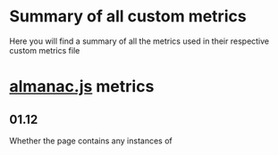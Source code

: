 # Summary of all custom metrics

Here you will find a summary of all the metrics used in their respective custom metrics file

# [almanac.js](https://github.com/HTTPArchive/legacy.httparchive.org/blob/master/custom_metrics/almanac.js) metrics

## 01.12
Whether the page contains any instances of <script type=module>.

`1` if true, `0` if false

## 01.13
Whether the page contains any instances of  <script nomodule>

`1` if true, `0` if false

## link-nodes
A JSON array of <link> nodes used in the <head> element.

Example response:

```json
{
  "total": 28,
  "nodes": [
    {
      "tagName": "link",
      "rel": "stylesheet",
      "href": "/static/css/normalize.css?v=112272e51c80ffe5bd01becd2ce7d656"
    },
    {
      "tagName": "link",
      "rel": "preload",
      "href": "/static/css/normalize.css?v=112272e51c80ffe5bd01becd2ce7d656",
      "as": "style"
    },
    ...
  ],
  "attribute_usage_count": {
    "rel": 28,
    "href": 28,
    "as": 8,
    "type": 5,
    "crossorigin": 5,
    "hreflang": 14
  }
}
```

## priority-hints
A JSON array of prioritized nodes and their key/value attributes. Checks for the `importance` attribute in `<link>` `<img>` `<script>` or `<iframe>`.

Example response:

```json
{
  "total": 28,
  "nodes": [
    {
      "tagName": "link",
      "rel": "...",
      "href": "...",
      "importance": "low",
    },
    {
      "tagName": "img",
      "href": "...",
      "importance": "low",
    },
    ...
  ],
  "attribute_usage_count": {
    "rel": 28,
    "href": 28,
    "as": 8,
    "type": 5,
    "importance": 32
  }
}
```

## meta-nodes
A JSON array of `<meta>` nodes within the `<head>` element.

Example response:

```json
"meta-nodes": {
  "total": 16,
  "nodes": [
    {
      "tagName": "meta",
      "charset": "UTF-8"
    },
    {
      "tagName": "meta",
      "name": "viewport",
      "content": "width=device-width, initial-scale=1"
    },
    {
      "tagName": "meta",
      "name": "description",
      "content": "The Web Almanac is an annual state of the web report combining the expertise of the web community with the data and trends of the HTTP Archive."
    },
    ...
  ],
  "attribute_usage_count": {
    "charset": 1,
    "name": 8,
    "content": 15,
    "property": 7
  }
}
```

## 10.5

*DEPRECATED*. [See wpt_bodies.js](https://github.com/HTTPArchive/legacy.httparchive.org/blob/master/custom_metrics/wpt_bodies.js)

Extracts schema.org elements and finds all @context and @type usage.

Example response:

```json
[
  "WebPage",
  "ImageObject",
  "Organization",
  "Person",
  "schema.org/Article",
  "ListItem",
  "schema.org/BreadcrumbList"
]
```

## seo-anchor-elements

*DEPRECATED*. [See wpt_bodies.js](https://github.com/HTTPArchive/legacy.httparchive.org/blob/master/custom_metrics/wpt_bodies.js)

Finds the total number of internal, external and hash links.

We also count `earlyHash` and `navigateHash`. If a hash link is found within the first three `<a>` elements, we also count it as a `earlyHash`. This is primarily used to discover skip links. Otherwise the has link is counted as a `navigateHash`

Example response:

```json
{
  "internal": 108,
  "external": 12,
  "hash": 1,
  "navigateHash": 0,
  "earlyHash": 1
}
```

## seo-titles

Counts the total number of `h1`, `h2`, `h3` and `h4` elements. And the total number of words used in each (split by a space). If none exist, the value for both `titleWords` and `titleElements` is `-1`

Example response:

```json
{
  "titleWords": 15,
  "titleElements": 6
}
```

## seo-words
Counts the total number of textual elements, and words are on the page. All `script` and and `style` elements are excluded. If an element is found to contain under 3 words, it is skipped over as well.

Example response:

```json
{
  "wordsCount": 391,
  "wordElements": 36
}
```

## input_elements
Captures all the `<input>` and `<select>` elements on the page.

Example response:

```json
{
  "total": 6,
  "nodes": [
    {
      "tagName": "select",
      "id": "table-of-contents-switcher-mobile"
    },
    {
      "tagName": "select",
      "id": "year-switcher-mobile"
    },
    {
      "tagName": "select",
      "id": "language-switcher-mobile"
    },
    {
      "tagName": "select",
      "id": "table-of-contents-switcher-mobile-footer"
    },
    {
      "tagName": "select",
      "id": "year-switcher-mobile-footer"
    },
    {
      "tagName": "select",
      "id": "language-switcher-mobile-footer"
    }
  ],
  "attribute_usage_count": {
    "id": 6,
    "data-label": 2
  }
}
```

## 06.47
Detects if the first child of `<head>` is a Google Fonts `<link>`. `1` if true, `0` if false.

## 08.39
Counts the number of `<link>` and `<script>` elements using the subresource integrity attribute.

Example response:

```json
{
  "link": 3,
  "script": 0
}
```

## 09.27
A JSON array of nodes with a tabindex and their key/value attributes.

To save space, only the `tagName` and `tabindex` are reported for each node. `attribute_usage_count` can be used to see how many times each attribute was used.

Example response:

```json
{
  "total": 150,
  "nodes": [
    {
      "tagName": "a",
      "tabindex": "0"
    },
    {
      "tagName": "a",
      "tabindex": "0"
    },
    {
      "tagName": "select",
      "tabindex": "0"
    },
    {
      "tagName": "a",
      "tabindex": "-1"
    },
    ...
  ],
  "attribute_usage_count": {
    "id": 13,
    "tabindex": 150,
    "class": 148,
    "aria-describedby": 2,
    "data-nav-digest": 1,
    "data-nav-selected": 1,
    "name": 2,
    "style": 5,
    "title": 43,
    "type": 2,
    "value": 2,
    "autocomplete": 1,
    "placeholder": 1,
    "dir": 1,
    "aria-label": 21,
    "href": 50,
    "data-nav-ref": 1,
    "data-nav-role": 1,
    "data-ux-jq-mouseenter": 3,
    "data-csa-c-type": 31,
    "data-csa-c-slot-id": 31,
    "data-csa-c-content-id": 30,
    "data-csa-c-id": 31,
    "aria-disabled": 4,
    "aria-hidden": 15,
    "data-elementid": 2,
    "playsinline": 1,
    "role": 90,
    "lang": 1,
    "aria-valuenow": 2,
    "aria-valuemin": 2,
    "aria-valuemax": 2,
    "aria-live": 1,
    "aria-valuetext": 1,
    "aria-checked": 1,
    "data-testid": 1,
    "data-id": 83
  }
}
```

## icon_only_clickables

Counts the number of `<a>` or `<button>` elements only containing an icon. Clickables containing 1-char text are also assumed to be icons.

The response is an integer of how many were on the site. `0` if none.

## amp-plugin

A string containing the entire `content` property of the meta elements matching `<meta name="generator" content="AMP Plugin...">`. If this `<meta>` tag was not detected, this value is `null`

## inline_svg_stats
The total number of `<svg>`'s used, their combined content length, and all the attributes used on the `<svg>` elements (not any of their child elements).

Example response:

```json
{
  "total": 1,
  "content_lengths": [
    944
  ],
  "attribute_usage_count": {
    "width": 1,
    "height": 1,
    "viewbox": 1,
    "version": 1,
    "xmlns": 1,
    "xmlns:xlink": 1,
    "data-testid": 1,
    "role": 1,
    "aria-labelledby": 1
  }
}
```

## images

Stats of `<img>`, `<source>` and `<picture>` elements.

*Note:* In `alt_lengths`, -1 is used to represent images with no alt tag at all. Empty alt tags have a value of 0

Example response:

```json
{
  "pictures": {
    "total": 0,
    "nodes": [],
    "attribute_usage_count": {}
  },
  "imgs": {
    "total": 217,
    "nodes": [
      {
        "tagName": "img"
      },
      {
        "tagName": "img"
      },
      {
        "tagName": "img"
      },
      {
        "tagName": "img"
      },
      ...
    ],
    "attribute_usage_count": {
      "src": 216,
      "style": 2,
      "alt": 215,
      "height": 155,
      "width": 6,
      "data-a-hires": 213,
      "class": 194,
      "id": 1,
      "data-bind": 1
    }
  },
  "sources": {
    "total": 0,
    "nodes": [],
    "attribute_usage_count": {}
  },
  "total_with_srcset": 0,
  "total_with_sizes": 0,
  "total_pictures_with_img": 0,
  "sizes_values": [],
  "loading_values": [],
  "alt_lengths": [
    0,
    76,
    139,
    82,
    30,
    45,
    13,
    -1,
    -1,
    0,
    ...
  ]
}
```

## videos

Stats of `<video>` and `<track>` elements.

`total_with_track` contains the total number of `<video>` elements had at least one `<track>` element

Example response:

```json
{
  "total": 1,
  "nodes": [
    {
      "tagName": "video",
      "poster": "https://images-na.ssl-images-amazon.com/.../slate.jpg"
    }
  ],
  "attribute_usage_count": {
    "class": 1,
    "webkit-playsinline": 1,
    "playsinline": 1,
    "poster": 1,
    "src": 1
  },
  "total_with_track": 1,
  "tracks": {
    "total": 0,
    "nodes": [],
    "attribute_usage_count": {}
  }
}
```

## iframes

Stats about `<iframe>` elements

Example response:

```json
{
  "iframes": {
    "total": 1,
    "nodes": [
      {
        "tagName": "iframe",
        "id": "DAsis",
        "src": "//s.amazon-adsystem.com/...",
        "width": "1",
        "height": "1",
        "frameborder": "0",
        "marginwidth": "0",
        "marginheight": "0",
        "scrolling": "no",
        "o46fdkdxl": ""
      }
    ],
    "attribute_usage_count": {
      "id": 1,
      "src": 1,
      "width": 1,
      "height": 1,
      "frameborder": 1,
      "marginwidth": 1,
      "marginheight": 1,
      "scrolling": 1,
      "o46fdkdxl": 1
    }
  }
}
```

## scripts

Stats about `<script>` elements.

Example response:

```json
{
  "total": 8,
  "nodes": [
    {
      "tagName": "script",
      "type": "application/ld+json"
    },
    {
      "tagName": "script",
      "type": "application/ld+json"
    },
    {
      "tagName": "script",
      "nonce": ""
    },
    {
      "tagName": "script",
      "async": "",
      "src": "/static/js/almanac.js?v=a048e74d864cb071cf57bbec86f4cfdc"
    },
    {
      "tagName": "script",
      "defer": "",
      "src": "/static/js/send-web-vitals.js?v=f176ee2628e8a2a549a6f5f3e122ee22"
    },
    ...
  ],
  "attribute_usage_count": {
    "type": 2,
    "nonce": 2,
    "async": 2,
    "src": 4,
    "defer": 2
  }
}
```

## nodes_using_role

The total number of nodes using the `role` attribute, and how often each value of `role` was used

Example response:

```json
{
  "total": 269,
  "usage_and_count": {
    "navigation": 2,
    "search": 1,
    "button": 87,
    "main": 1,
    "list": 8,
    "listitem": 140,
    "presentation": 18,
    "region": 1,
    "slider": 2,
    "menu": 3,
    "menuitemradio": 1,
    "dialog": 1,
    "document": 1,
    "image": 1,
    "tooltip": 1,
    "complementary": 1
  }
}
```

## headings_order

What order the headings levels are on the page. Can be used to determine if there were heading levels skipped

Example response:

```json
[
  1,
  2,
  2,
  3,
  2,
  2
]
```

## shortcuts_stats

What `accesskey` or `aria-keyshortcuts` values are used.

Example response:

```json
{
  "total_with_aria_shortcut": 2,
  "total_with_accesskey": 1,
  "aria_shortcut_values": ["Alt+Shift+M", "Alt+Shift+B"],
  "accesskey_values": ["s"]
}
```

## attributes_used_on_elements

The attributes used across the entire page, and how many times each was used.

Example response:

```json
{
  "lang": 51,
  "charset": 1,
  "name": 8,
  "content": 15,
  "rel": 30,
  "href": 150,
  "as": 9,
  "type": 14,
  "crossorigin": 5,
  "property": 7,
  "hreflang": 15,
  "class": 171,
  "xmlns": 1,
  "width": 15,
  "height": 15,
  "display": 1,
  "id": 41,
  "viewBox": 9,
  "d": 9,
  "fill": 11,
  "fill-rule": 1,
  "clip-rule": 1,
  "cx": 2,
  "cy": 2,
  "r": 1,
  "stroke-width": 3,
  "stroke-miterlimit": 3,
  "stroke": 3,
  "rx": 1,
  "ry": 1,
  "aria-label": 10,
  "aria-expanded": 7,
  "data-event": 4,
  "data-label": 4,
  "aria-labelledby": 10,
  "data-open-text": 1,
  "data-close-text": 1,
  "for": 6,
  "selected": 6,
  "disabled": 4,
  "value": 88,
  "aria-hidden": 3,
  "role": 9,
  "xmlns:xlink": 9,
  "xlink:href": 9,
  "nonce": 2,
  "x": 1,
  "y": 1,
  "src": 9,
  "alt": 5,
  "loading": 4,
  "async": 2,
  "defer": 2
}
```

## body_node

The attributes used on the `<body>` node.

*Note: `tagName` is not an attribute used on the element, but what type of node the element is*

Example response:

```json
{
  "tagName": "body",
  "class": "year-2020"
}
```

## html_node

The attributes used on the `<html>` node.

*Note: `tagName` is not an attribute used on the element, but what type of node the element is*

Example response:

```json
{
  "tagName": "html",
  "lang": "en-us",
  "class": "...",
  "data-useragent": "...",
  "data-platform": "..."
}
```

## document_title

The `<title>` tag value and its length

Example response:

```json
{
  "value": "The 2020 Web Almanac",
  "length": 20
}
```

## length_of_h1s

An array containing the length of every `<h1>` on the page

Example response:

```json
[5, 12, 11]
```

# [Images.js](https://github.com/HTTPArchive/legacy.httparchive.org/blob/master/custom_metrics/Images.js) metrics

A JSON array of `<img>` elements on the page.

Sample response:

```
  {
    "url": "https://placekitten.com/401/401",
    "width": 401,
    "height": 401,
    "naturalWidth": 401,
    "naturalHeight": 401,
    "loading": "lazy",
    "inViewport": true
  }
```
